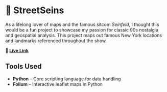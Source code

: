 # 📍 StreetSeins

As a lifelong lover of maps and the famous sitcom *Seinfeld*, I thought this would be a fun project to showcase my passion for classic 90s nostalgia and geospatial analysis. This project maps out famous New York locations and landmarks referenced throughout the show.

**🔗 [Live Link](https://alexandersuglio.github.io/StreetSeins/)**

## Tools Used
- **Python** – Core scripting language for data handling
- **Folium** – Interactive leaflet maps in Python  


